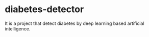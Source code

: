 # diabetes-detector
It is a project that detect diabetes by deep learning based artificial intelligence.
